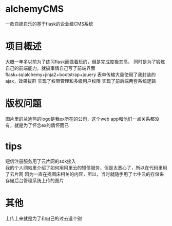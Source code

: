 # alchemyCMS
一款自娱自乐的基于flask的企业级CMS系统
# 项目概述
大概一年多以前为了练习flask而做着玩的，但是完成度极其高。
同时是为了锻炼自己的前端能力，就搞事情自己写了前端界面  
flask+sqlalchemy+jinja2+bootstrap+jquery
表单传输大量使用了我封装的ajax，效果拔群
实现了权限管理和多级用户权限
实现了前后端两套系统逻辑
# 版权问题
图片里的兰迪熊的logo是我ex所在的公司，这个web app和他们一点关系都没有，就是为了怀念ex的情怀而已
# tips
短信注册服务用了云片网的sdk接入  
我的个人网站里介绍了如何用阿里云的短信服务，但是太恶心了，所以在代码里用了云片网
因为一直在找图床相关的内容，所以，当时就随手用了七牛云的存储来存储后台管理系统上传的图片
# 其他
上传上来就是为了和自己的过去道个别
